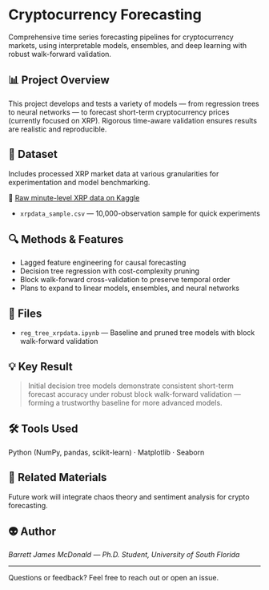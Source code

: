 # Cryptocurrency Forecasting

Comprehensive time series forecasting pipelines for cryptocurrency markets, using interpretable models, ensembles, and deep learning with robust walk-forward validation.

## 📊 Project Overview

This project develops and tests a variety of models — from regression trees to neural networks — to forecast short-term cryptocurrency prices (currently focused on XRP). Rigorous time-aware validation ensures results are realistic and reproducible.

## 📂 Dataset

Includes processed XRP market data at various granularities for experimentation and model benchmarking.

🔗 [Raw minute-level XRP data on Kaggle](https://www.kaggle.com/datasets/imranbukhari/comprehensive-xrpusd-1m-data)

- `xrpdata_sample.csv` — 10,000-observation sample for quick experiments


## 🔍 Methods & Features

* Lagged feature engineering for causal forecasting
* Decision tree regression with cost-complexity pruning
* Block walk-forward cross-validation to preserve temporal order
* Plans to expand to linear models, ensembles, and neural networks

## 📁 Files

* `reg_tree_xrpdata.ipynb` — Baseline and pruned tree models with block walk-forward validation

## 💡 Key Result

> Initial decision tree models demonstrate consistent short-term forecast accuracy under robust block walk-forward validation — forming a trustworthy baseline for more advanced models.

## 🛠 Tools Used

Python (NumPy, pandas, scikit-learn) · Matplotlib · Seaborn

## 📄 Related Materials

Future work will integrate chaos theory and sentiment analysis for crypto forecasting.

## 👽 Author

*Barrett James McDonald — Ph.D. Student, University of South Florida*

---

Questions or feedback? Feel free to reach out or open an issue.
